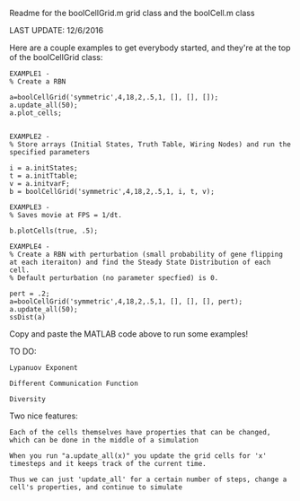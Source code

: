 Readme for the boolCellGrid.m grid class and the boolCell.m class

LAST UPDATE: 12/6/2016

Here are a couple examples to get everybody started, and they're at the top of the boolCellGrid class:
    
    EXAMPLE1 - 
    % Create a RBN
    
    a=boolCellGrid('symmetric',4,18,2,.5,1, [], [], []); 
    a.update_all(50); 
    a.plot_cells;
     

    EXAMPLE2 -
    % Store arrays (Initial States, Truth Table, Wiring Nodes) and run the specified parameters
    
    i = a.initStates;
    t = a.initTtable;
    v = a.initvarF;
    b = boolCellGrid('symmetric',4,18,2,.5,1, i, t, v);

    EXAMPLE3 -
    % Saves movie at FPS = 1/dt.

    b.plotCells(true, .5);

    EXAMPLE4 - 
    % Create a RBN with perturbation (small probability of gene flipping at each iteraiton) and find the Steady State Distribution of each cell.
    % Default perturbation (no parameter specfied) is 0.

    pert = .2;
    a=boolCellGrid('symmetric',4,18,2,.5,1, [], [], [], pert); 
    a.update_all(50);
    ssDist(a) 

Copy and paste the MATLAB code above to run some examples!

TO DO:

	Lypanuov Exponent

	Different Communication Function

	Diversity

Two nice features: 

	Each of the cells themselves have properties that can be changed, which can be done in the middle of a simulation

	When you run "a.update_all(x)" you update the grid cells for 'x' timesteps and it keeps track of the current time.

	Thus we can just 'update_all' for a certain number of steps, change a cell's properties, and continue to simulate


